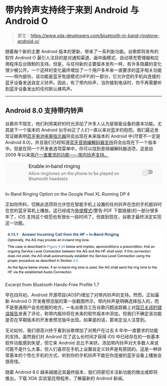 # 带内铃声支持终于来到 Android 与 Android O

> 原文：<https://www.xda-developers.com/bluetooth-in-band-ringtone-android-o/>

随着每个新的主要 Android 版本的更新，带来了一系列新功能。谷歌即将发布的软件 Android O 最引人注目的是对通知渠道、画中画模式、自动填充管理器和应用程序后台限制的支持。但是，与任何新的主要版本发布一样，有许多隐藏的变化很少被公开。一个这样的变化最终增加了一个用户多年来一直要求的蓝牙相关功能——带内振铃。该功能是蓝牙免提模式(HFP)的一部分，它允许您的手机向连接的蓝牙设备发送自定义铃声。因此，有了带内铃声，当你接到电话时，你不再需要听到蓝牙设备发出的任何默认蜂鸣声。

* * *

## Android 8.0 支持带内铃声

谷歌并不陌生，他们利用美好的时光添加了许多人认为是智能设备的基本功能。尤其是下一个版本的 Android 似乎纠正了人们一直以来对蓝牙的抱怨。我们最近发现证据表明[蓝牙电池电量指示器](https://www.xda-developers.com/bluetooth-battery-level-indicators-android/)将会出现在未来版本的 Android 中(尽管不一定是 Android 8.0)，并且我们已经知道[蓝牙音频编解码器支持](https://www.xda-developers.com/android-o-introduces-bluetooth-audio-codec-options/)将会出现在下一个版本中。但是在同一个开发者选项菜单中，你可以找到音频编解码器选项，这是自 2009 年以来[用户一直要求的功能——带内铃声支持。](https://issuetracker.google.com/issues/36911765)

 <picture>![In-Band Ringtone Support comes to Android O](img/e68a5edbb84c368869f4519507dd3ab7.png)</picture> 

In-Band Ringing Option on the Google Pixel XL Running DP 4

正如你所料，切换此选项将允许您在智能手机上设置的任何铃声在您的手机振铃时在您的蓝牙耳机上播放。这已经成为[免提模式](https://www.bluetooth.org/docman/handlers/DownloadDoc.ashx?doc_id=292287)(警告:PDF 下载链接)的一部分很多年了，iOS 支持这个规范也有很长一段时间了。但直到现在，谷歌才最终决定实现这一功能。

 <picture>![In-Band Ringtone Support in Android O](img/3a513955bec3c03773a6cf9af0b5838e.png)</picture> 

Excerpt from Bluetooth Hands-Free Profile 1.7

早在四月初，Android 开源项目(AOSP)增加了对带内铃声的支持。然而，正如最新 Android O 开发者预览版的第一张截图所示，带内铃声是明确选择加入的，而不是普通用户会去挖掘的地方。一名谷歌员工在谷歌问题追踪器上对[现已关闭的错误报告](https://issuetracker.google.com/issues/37739537#comment10)发表了评论，称带内振铃将在未来的软件版本中添加，但我们不确定该功能是否在早期版本的开发者预览版中出现。如果是的话，那肯定没人注意到。

无论如何，我们很高兴终于看到谷歌增加了对用户在过去 8 年中一直要求的功能的支持。虽然我们对 Android 花了这么长时间才获得 iOS 中已经存在的一些基本软件功能感到失望，但它来 Android 总比不来好。添加带内铃声对大多数人来说可能不是什么大事，但人们喜欢在手机上设置自定义铃声是有原因的。这是一种非常基本的个性化手机的方式，听到你的手机铃声不能在你连接的蓝牙设备上播放会很奇怪。

随着 Android 8.0 越来越接近其最终版本，我们将密切关注新功能的推出或即将推出。下载 XDA 实验室应用程序，了解最新的 Android 新闻。